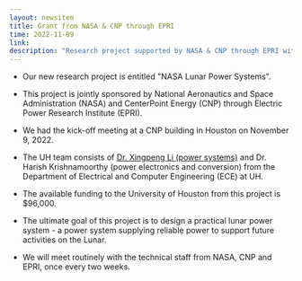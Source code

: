 ```yaml
---
layout: newsitem
title: Grant from NASA & CNP through EPRI
time: 2022-11-09
link: 
description: "Research project supported by NASA & CNP through EPRI with a fund of $96,000."
---
```


* Our new research project is entitled "NASA Lunar Power Systems".

* This project is jointly sponsored by National Aeronautics and Space Administration  (NASA) and CenterPoint Energy (CNP) through Electric Power Research Institute (EPRI).

* We had the kick-off meeting at a CNP building in Houston on November 9, 2022.

* The UH team consists of <a href="/people/Xingpeng-Li" class="off">Dr. Xingpeng Li (power systems)</a> and Dr. Harish Krishnamoorthy (power electronics and conversion) from the Department of Electrical and Computer Engineering (ECE) at UH.

* The available funding to the University of Houston from this project is $96,000.

* The ultimate goal of this project is to design a practical lunar power system - a power system supplying reliable power to support future activities on the Lunar.

* We will meet routinely with the technical staff from NASA, CNP and EPRI, once every two weeks.